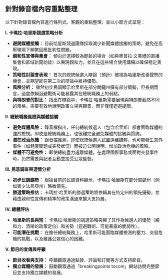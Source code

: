 ## 針對錄音檔內容重點整理

以下針對錄音檔內容進行條列式、客觀的重點整理，並以小節方式呈現：

**I. 卡瑪拉·哈里斯競選策略分析**

*   **避開媒體接觸：** 目前哈里斯競選團隊採取減少新聞媒體接觸的策略，避免在高壓環境下頻繁回應批判性問題。
*   **親和性宣傳與集會：** 傾向於選擇較為輕鬆的場合（如與奧普拉·文芙禮的直播集會和區域新聞訪談）以展現親和力，並且在這些場合使用講稿以確保穩定表現。
*   **策略性討論會表現：** 首次的總統候選人辯論（預計）被視為哈里斯改善聲勢的機會，並期望能在第二次的辯論中維持優勢。
*   **風險分析：** 雖然初步民調顯示哈里斯在部分關鍵州擁有部分領勢，但長期而言，過度依賴迴避戰術可能暴露其在總統職務上的弱點。
*   **與特朗普的對比：** 指出在辯論中，卡瑪拉·哈里斯需要展現與特朗普截然不同的風格，需要有效地說明政策立場與願景，而非僅僅迴避提問。

**II. 總統職務風險與媒體接觸**

*   **避免媒體風險：** 錄音檔指出，任何總統候選人（包含哈里斯）都會面臨媒體的強烈檢視。即使是總統職務上，也很難完全避免媒體的接觸與質詢。
*   **潛在政治危機：** 錄音檔推測，即使總統候選人試圖遠離媒體，也可能發生意外事件（如健康問題或突發狀況）而被迫公開說明，增加政治危機的風險。
*   **媒體不可避免性：** 即使總統盡力遠離媒體，在處理國際事務或面對突發事件時，仍然需要與記者互動並接受公眾監督。

**III. 民意調查與選情分析**

*   **初步民調趨勢：** 根據目前的民調資料顯示，卡瑪拉·哈里斯在部分關鍵州（例如賓夕法尼亞州）略微領先。
*   **勝選策略推估：** 卡瑪拉·哈里斯的勝選策略將依賴其在特定州的領先優勢，並藉由親和性宣傳和精準的政策溝通來擴大支持層。

**IV. 總體評估**

*   **哈里斯的長與短：** 卡瑪拉·哈里斯的競選策略突顯了其作為候選人的優勢（親和力、清晰的政策定位）和劣勢（迴避戰術、可能暴露的脆弱性）。
*   **可能潛在挑戰：** 在擔任總統職務上，哈里斯可能面臨媒體檢測的壓力、突發危機的挑戰，以及維護公眾信心的困難。

**V. 節目的宣傳與呼籲**

*   **節目收看與支持：** 呼籲觀眾通過點贊、評論和訂閱等方式支持節目。
*   **獨立媒體的發展：** 鼓勵觀眾通過「breakingpoints tocom」網站訪問完整節目並支持獨立媒體的發展。